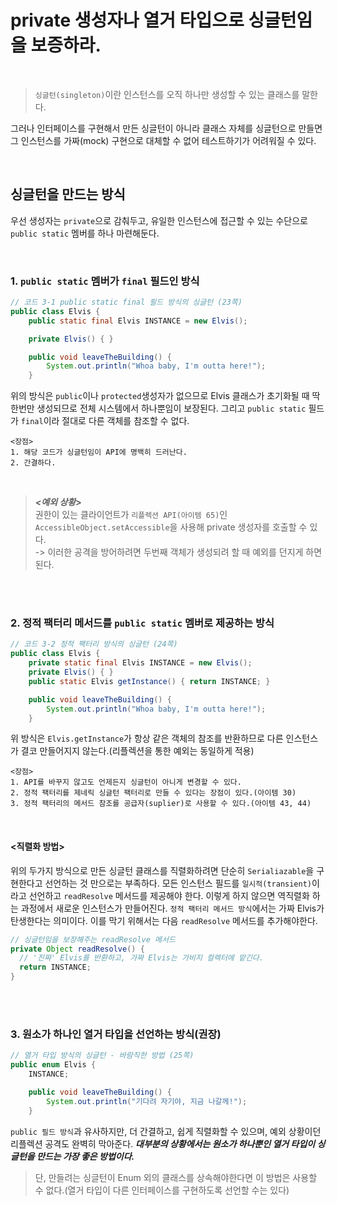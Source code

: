 # private 생성자나 열거 타입으로 싱글턴임을 보증하라.
</br>

> `싱글턴(singleton)`이란 인스턴스를 오직 하나만 생성할 수 있는 클래스를 말한다.

그러나 인터페이스를 구현해서 만든 싱글턴이 아니라 클래스 자체를 싱글턴으로 만들면 그 인스턴스를 가짜(mock) 구현으로 대체할 수 없어 테스트하기가 어려워질 수 있다.

</br>

## 싱글턴을 만드는 방식
우선 생성자는 `private`으로 감춰두고, 유일한 인스턴스에 접근할 수 있는 수단으로 `public static` 멤버를 하나 마련해둔다.

</br>

### 1. `public static` 멤버가 `final` 필드인 방식
```java
// 코드 3-1 public static final 필드 방식의 싱글턴 (23쪽)
public class Elvis {
    public static final Elvis INSTANCE = new Elvis();

    private Elvis() { }

    public void leaveTheBuilding() {
        System.out.println("Whoa baby, I'm outta here!");
    }
```
위의 방식은 `public`이나 `protected`생성자가 없으므로 Elvis 클래스가 초기화될 때 딱 한번만 생성되므로 전체 시스템에서 하나뿐임이 보장된다.
그리고 `public static` 필드가 `final`이라 절대로 다른 객체를 참조할 수 없다.
</br>

```
<장점>
1. 해당 코드가 싱글턴임이 API에 명백히 드러난다.
2. 간결하다.
```
</br>

> ___<예외 상황>___ </br>
> 권한이 있는 클라이언트가 `리플렉션 API(아이템 65)`인 `AccessibleObject.setAccessible`을 사용해 private 생성자를 호출할 수 있다.</br>
> -> 이러한 공격을 방어하려면 두번째 객체가 생성되려 할 때 예외를 던지게 하면 된다.

</br></br>

### 2. 정적 팩터리 메서드를 `public static` 멤버로 제공하는 방식
```java
// 코드 3-2 정적 팩터리 방식의 싱글턴 (24쪽)
public class Elvis {
    private static final Elvis INSTANCE = new Elvis();
    private Elvis() { }
    public static Elvis getInstance() { return INSTANCE; }

    public void leaveTheBuilding() {
        System.out.println("Whoa baby, I'm outta here!");
    }
```
위 방식은 `Elvis.getInstance`가 항상 같은 객체의 참조를 반환하므로 다른 인스턴스가 결코 만들어지지 않는다.(리플렉션을 통한 예외는 동일하게 적용)
</br>

```
<장점>
1. API를 바꾸지 않고도 언제든지 싱글턴이 아니게 변경할 수 있다.
2. 정적 팩터리를 제네릭 싱글턴 팩터리로 만들 수 있다는 장점이 있다.(아이템 30)
3. 정적 팩터리의 메서드 참조를 공급자(suplier)로 사용할 수 있다.(아이템 43, 44)
```
</br>

#### <직렬화 방법>
위의 두가지 방식으로 만든 싱글턴 클래스를 직렬화하려면 단순히 `Serialiazable`을 구현한다고 선언하는 것 만으로는 부족하다.
모든 인스턴스 필드를 `일시적(transient)`이라고 선언하고 `readResolve` 메서드를 제공해야 한다.
이렇게 하지 않으면 역직렬화 하는 과정에서 새로운 인스턴스가 만들어진다.
`정적 팩터리 메서드 방식`에서는 가짜 Elvis가 탄생한다는 의미이다. 이를 막기 위해서는 다음 `readResolve` 메서드를 추가해야한다.

```java
// 싱글턴임을 보장해주는 readResolve 메서드
private Object readResolve() {
  // '진짜' Elvis를 반환하고, 가짜 Elvis는 가비지 컬렉터에 맡긴다.
  return INSTANCE;
}
```
</br></br>

### 3. 원소가 하나인 열거 타입을 선언하는 방식(권장)
```java
// 열거 타입 방식의 싱글턴 - 바람직한 방법 (25쪽)
public enum Elvis {
    INSTANCE;

    public void leaveTheBuilding() {
        System.out.println("기다려 자기야, 지금 나갈께!");
    }
```
`public 필드 방식`과 유사하지만, 더 간결하고, 쉽게 직렬화할 수 있으며, 예외 상황이던 리플렉션 공격도 완벽히 막아준다.
___대부분의 상황에서는 원소가 하나뿐인 열거 타입이 싱글턴을 만드는 가장 좋은 방법이다.___

> 단, 만들려는 싱글턴이 Enum 외의 클래스를 상속해야한다면 이 방법은 사용할 수 없다.(열거 타입이 다른 인터페이스를 구현하도록 선언할 수는 있다)
